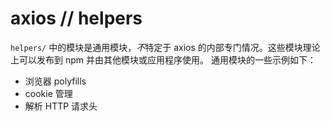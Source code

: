 # axios // helpers

`helpers/` 中的模块是通用模块，*不*特定于 axios 的内部专门情况。这些模块理论上可以发布到 npm 并由其他模块或应用程序使用。
通用模块的一些示例如下：

- 浏览器 polyfills
- cookie 管理
- 解析 HTTP 请求头
